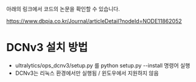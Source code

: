 
아래의 링크에서 코드의 논문을 확인할 수 있습니다.

https://www.dbpia.co.kr/Journal/articleDetail?nodeId=NODE11862052

# DCNv3 설치 방법
 - ultralytics/ops_dcnv3/setup.py 를 python setup.py --install 명령어 실행
 - DCNv3는 리눅스 환경에서만 실행됨 / 윈도우에서 지원하지 않음

 
